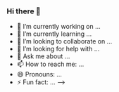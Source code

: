 ### Hi there 👋

<!--
**Raja-Ramees/Raja-Ramees** is a ✨ _special_ ✨ repository because its `README.md` (this file) appears on your GitHub profile.

Here are some ideas to get you started:# 💫 About Me:
👨‍💻 Currently Working On:<br><br>Sculpting my skills as a Linux administrator and delving into the art of Bash and Python scripting.<br><br>🚀 Looking to Collaborate On:<br><br>Exciting projects that involve Linux administration, scripting, and automation. Open to collaborations that ignite curiosity and innovation.<br><br>🔍 Looking for Help With:<br><br>Seeking guidance and insights into advanced Linux administration techniques, best practices in Bash and Python, and efficient automation strategies.<br><br>📚 Currently Learning:<br><br>Continuously honing my Linux administration expertise and expanding my scripting prowess with a keen focus on Bash and Python<br><br>❓ Ask Me About:<br>Anything related to Linux administration, scripting tips, or the fascinating journey of a learner in the tech world<br><br>🎉 Fun Fact:<br><br>I once crafted a Bash script that solved a real-life problem faster than making a cup of coffee! ☕🚀<br><br><br>


## 🌐 Socials:
[![LinkedIn](https://img.shields.io/badge/LinkedIn-%230077B5.svg?logo=linkedin&logoColor=white)](https://linkedin.com/in/https://www.linkedin.com/in/rayees-ayoub-804a7b262/) 

# 💻 Tech Stack:
![Jenkins](https://img.shields.io/badge/jenkins-%232C5263.svg?style=for-the-badge&logo=jenkins&logoColor=white) ![Nginx](https://img.shields.io/badge/nginx-%23009639.svg?style=for-the-badge&logo=nginx&logoColor=white) ![Apache](https://img.shields.io/badge/apache-%23D42029.svg?style=for-the-badge&logo=apache&logoColor=white) ![Oracle](https://img.shields.io/badge/Oracle-F80000?style=for-the-badge&logo=oracle&logoColor=white) ![AWS](https://img.shields.io/badge/AWS-%23FF9900.svg?style=for-the-badge&logo=amazon-aws&logoColor=white) ![Python](https://img.shields.io/badge/python-3670A0?style=for-the-badge&logo=python&logoColor=ffdd54) ![Shell Script](https://img.shields.io/badge/shell_script-%23121011.svg?style=for-the-badge&logo=gnu-bash&logoColor=white) ![TypeScript](https://img.shields.io/badge/typescript-%23007ACC.svg?style=for-the-badge&logo=typescript&logoColor=white) ![PowerShell](https://img.shields.io/badge/PowerShell-%235391FE.svg?style=for-the-badge&logo=powershell&logoColor=white) ![HTML5](https://img.shields.io/badge/html5-%23E34F26.svg?style=for-the-badge&logo=html5&logoColor=white) ![Docker](https://img.shields.io/badge/docker-%230db7ed.svg?style=for-the-badge&logo=docker&logoColor=white) ![ANSIBLE](https://img.shields.io/badge/ansible-%231A1918.svg?style=for-the-badge&logo=ansible&logoColor=white) ![Terraform](https://img.shields.io/badge/terraform-%235835CC.svg?style=for-the-badge&logo=terraform&logoColor=white) ![Kubernetes](https://img.shields.io/badge/kubernetes-%23326ce5.svg?style=for-the-badge&logo=kubernetes&logoColor=white)
# 📊 GitHub Stats:
![](https://github-readme-stats.vercel.app/api?username=Raja Ramees&theme=radical&hide_border=true&include_all_commits=true&count_private=true)<br/>
![](https://github-readme-streak-stats.herokuapp.com/?user=Raja Ramees&theme=radical&hide_border=true)<br/>
![](https://github-readme-stats.vercel.app/api/top-langs/?username=Raja Ramees&theme=radical&hide_border=true&include_all_commits=true&count_private=true&layout=compact)

---
[![](https://visitcount.itsvg.in/api?id=Raja Ramees&icon=0&color=0)](https://visitcount.itsvg.in)

<!-- Proudly created with GPRM ( https://gprm.itsvg.in ) -->

- 🔭 I’m currently working on ...
- 🌱 I’m currently learning ...
- 👯 I’m looking to collaborate on ...
- 🤔 I’m looking for help with ...
- 💬 Ask me about ...
- 📫 How to reach me: ...
- 😄 Pronouns: ...
- ⚡ Fun fact: ...
-->
